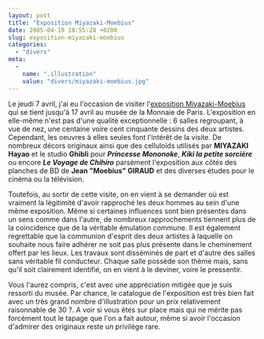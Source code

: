 ```yaml
---
layout: post
title: "Exposition Miyazaki-Moebius"
date: 2005-04-10 18:55:28 +0200
slug: exposition-miyazaki-moebius
categories:
  - "divers"
meta:
  -
    name: ".illustration"
    value: "divers/miyazaki-moebius.jpg"
---
```


Le jeudi 7 avril, j'ai eu l'occasion de visiter l'[exposition Miyazaki-Moebius](http://www.miyazaki-moebius.com) qui se tient jusqu'à 17 avril au musée de la Monnaie de Paris. L'exposition en elle-même n'est pas d'une qualité exceptionnelle : 6 salles regroupant, à vue de nez, une centaine voire cent cinquante dessins des deux artistes. Cependant, les oeuvres à elles seules font l'intérêt de la visite. De nombreux décors originaux ainsi que des celluloïds utilisés par **MIYAZAKI Hayao** et le studio **Ghibli** pour **_Princesse Mononoke_**, **_Kiki la petite sorcière_** ou encore **_Le Voyage de Chihiro_** parsèment l'exposition aux côtés des planches de BD de **Jean "Moebius" GIRAUD** et des diverses études pour le cinéma ou la télévision.

Toutefois, au sortir de cette visite, on en vient à se demander où est vraiment la légitimité d'avoir rapproché les deux hommes au sein d'une même exposition. Même si certaines influences sont bien présentes dans un sens comme dans l'autre, de nombreux rapprochements tiennent plus de la coïncidence que de la véritable émulation commune. Il est également regrettable que la communion d'esprit des deux artistes à laquelle on souhaite nous faire adhérer ne soit pas plus présente dans le cheminement offert par les lieux. Les travaux sont disséminés de part et d'autre des salles sans véritable fil conducteur. Chaque salle possède son thème mais, sans qu'il soit clairement identifié, on en vient à le deviner, voire le pressentir.

Vous l'aurez compris, c'est avec une appréciation mitigée que je suis ressorti du musée. Par chance, le catalogue de l'exposition est très bien fait avec un très grand nombre d'illustration pour un prix relativement raisonnable de 30 ?. A voir si vous êtes sur place mais qui ne mérite pas forcément tout le tapage que l'on a fait autour, même si avoir l'occasion d'admirer des originaux reste un privilège rare.